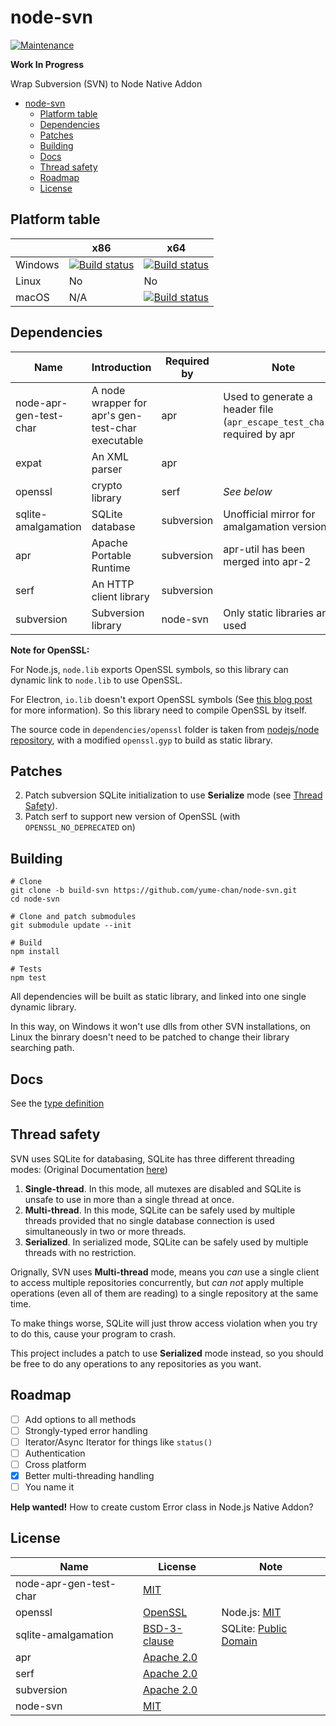# node-svn

[![Maintenance](https://img.shields.io/maintenance/yes/2018.svg)]()

**Work In Progress**

Wrap Subversion (SVN) to Node Native Addon

- [node-svn](#node-svn)
    - [Platform table](#platform-table)
    - [Dependencies](#dependencies)
    - [Patches](#patches)
    - [Building](#building)
    - [Docs](#docs)
    - [Thread safety](#thread-safety)
    - [Roadmap](#roadmap)
    - [License](#license)

## Platform table

|         | x86                     | x64                     |
| ------- | ----------------------- | ----------------------- |
| Windows | [![Build status][1]][2] | [![Build status][1]][2] |
| Linux   | No                      | No                      |
| macOS   | N/A                     | [![Build status][3]][4] |

[1]: https://ci.appveyor.com/api/projects/status/u7klnu47dxei6w0x/branch/master?svg=true
[2]: https://ci.appveyor.com/project/yume-chan/node-svn/branch/master
[3]: https://travis-ci.org/yume-chan/node-svn.svg?branch=master
[4]: https://travis-ci.org/yume-chan/node-svn

## Dependencies

| Name                   | Introduction                                      | Required by | Note                                                                      |
| ---------------------- | ------------------------------------------------- | ----------- | ------------------------------------------------------------------------- |
| node-apr-gen-test-char | A node wrapper for apr's gen-test-char executable | apr         | Used to generate a header file (`apr_escape_test_char.h`) required by apr |
| expat                  | An XML parser                                     | apr         |                                                                           |
| openssl                | crypto library                                    | serf        | *See below*                                                               |
| sqlite-amalgamation    | SQLite database                                   | subversion  | Unofficial mirror for amalgamation version                                |
| apr                    | Apache Portable Runtime                           | subversion  | apr-util has been merged into apr-2                                       |
| serf                   | An HTTP client library                            | subversion  |                                                                           |
| subversion             | Subversion library                                | node-svn    | Only static libraries are used                                            |

**Note for OpenSSL:**

For Node.js, `node.lib` exports OpenSSL symbols, so this library can dynamic link to `node.lib` to use OpenSSL.

For Electron, `io.lib` doesn't export OpenSSL symbols (See [this blog post](https://electronjs.org/blog/electron-internals-using-node-as-a-library#shared-library-or-static-library) for more information). So this library need to compile OpenSSL by itself.

The source code in `dependencies/openssl` folder is taken from [nodejs/node repository](https://github.com/nodejs/node/tree/master/deps/openssl), with a modified `openssl.gyp` to build as static library.

## Patches

2. Patch subversion SQLite initialization to use **Serialize** mode (see [Thread Safety](#Thread-safey)).
1. Patch serf to support new version of OpenSSL (with `OPENSSL_NO_DEPRECATED` on)

## Building

```` shell
# Clone
git clone -b build-svn https://github.com/yume-chan/node-svn.git
cd node-svn

# Clone and patch submodules
git submodule update --init

# Build
npm install

# Tests
npm test
````

All dependencies will be built as static library, and linked into one single dynamic library.

In this way, on Windows it won't use dlls from other SVN installations, on Linux the binrary doesn't need to be patched to change their library searching path.

## Docs

See the [type definition](scripts/index.d.ts)

## Thread safety

SVN uses SQLite for databasing, SQLite has three different threading modes: (Original Documentation [here](https://sqlite.org/threadsafe.html))

1. **Single-thread**. In this mode, all mutexes are disabled and SQLite is unsafe to use in more than a single thread at once.
1. **Multi-thread**. In this mode, SQLite can be safely used by multiple threads provided that no single database connection is used simultaneously in two or more threads.
1. **Serialized**. In serialized mode, SQLite can be safely used by multiple threads with no restriction.

Orignally, SVN uses **Multi-thread** mode, means you *can* use a single client to access multiple repositories concurrently, but *can not* apply multiple operations (even all of them are reading) to a single repository at the same time.

To make things worse, SQLite will just throw access violation when you try to do this, cause your program to crash.

This project includes a patch to use **Serialized** mode instead, so you should be free to do any operations to any repositories as you want.

## Roadmap

- [ ] Add options to all methods
- [ ] Strongly-typed error handling
- [ ] Iterator/Async Iterator for things like `status()`
- [ ] Authentication
- [ ] Cross platform
- [x] Better multi-threading handling
- [ ] You name it

**Help wanted!** How to create custom Error class in Node.js Native Addon?

## License

| Name                   | License                                                                            | Note                                                               |
| ---------------------- | ---------------------------------------------------------------------------------- | ------------------------------------------------------------------ |
| node-apr-gen-test-char | [MIT](https://github.com/yume-chan/node-apr-gen-test-char/blob/master/LICENSE)     |                                                                    |
| openssl                | [OpenSSL](https://github.com/openssl/openssl/blob/master/LICENSE)                  | Node.js: [MIT](https://github.com/nodejs/node/blob/master/LICENSE) |
| sqlite-amalgamation    | [BSD-3-clause](https://github.com/azadkuh/sqlite-amalgamation/blob/master/LICENSE) | SQLite: [Public Domain](http://www.sqlite.org/copyright.html)      |
| apr                    | [Apache 2.0](https://github.com/apache/apr/blob/trunk/LICENSE)                     |                                                                    |
| serf                   | [Apache 2.0](https://github.com/apache/apr/blob/trunk/LICENSE)                     |                                                                    |
| subversion             | [Apache 2.0](https://github.com/apache/subversion/blob/trunk/LICENSE)              |                                                                    |
| node-svn               | [MIT](https://github.com/yume-chan/node-svn/blob/master/LICENSE)                   |                                                                    |
